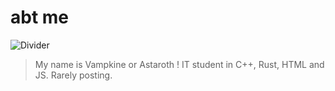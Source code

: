 # abt me
![Divider](https://github.com/user-attachments/assets/08c7b503-2398-4cb5-b998-ad46f654ce76)
> My name is Vampkine or Astaroth ! IT student in C++, Rust, HTML and JS. Rarely posting.

